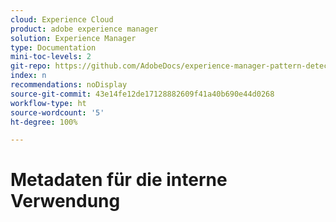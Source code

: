 ```yaml
---
cloud: Experience Cloud
product: adobe experience manager
solution: Experience Manager
type: Documentation
mini-toc-levels: 2
git-repo: https://github.com/AdobeDocs/experience-manager-pattern-detection.de-DE
index: n
recommendations: noDisplay
source-git-commit: 43e14fe12de17128882609f41a40b690e44d0268
workflow-type: ht
source-wordcount: '5'
ht-degree: 100%

---
```



# Metadaten für die interne Verwendung
